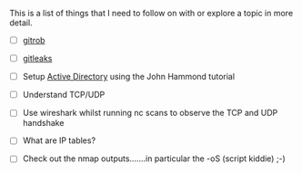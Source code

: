 This is a list of things that I need to follow on with or explore a topic in more detail.

- [ ] [gitrob](https://github.com/michenriksen/gitrob)
- [ ] [gitleaks](https://github.com/gitleaks/gitleaks)
- [ ] Setup [Active Directory](https://www.youtube.com/watch?v=pKtDQtsubio&list=PL1H1sBF1VAKVoU6Q2u7BBGPsnkn-rajlp) using the John Hammond tutorial
- [ ] Understand TCP/UDP
- [ ] Use wireshark whilst running nc scans to observe the TCP and UDP handshake
- [ ] What are IP tables?
- [ ] Check out the nmap outputs.......in particular the -oS (script kiddie) ;-)





